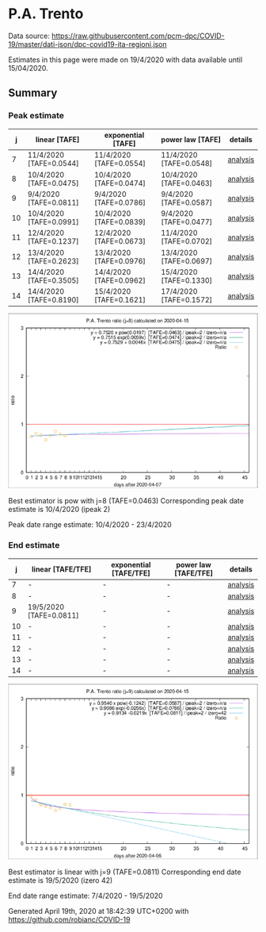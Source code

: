 # P.A. Trento


Data source: https://raw.githubusercontent.com/pcm-dpc/COVID-19/master/dati-json/dpc-covid19-ita-regioni.json

Estimates in this page were made on 19/4/2020 with data available until 15/04/2020.


## Summary 

### Peak estimate 
|j|linear [TAFE]|exponential [TAFE]|power law [TAFE]|details|
|---|----|-----------|---------|-------|
|7|11/4/2020 [TAFE=0.0544]|11/4/2020 [TAFE=0.0554]|11/4/2020 [TAFE=0.0548]|[analysis](COVID-19_p.a._trento_j7_2020-04-15.md)|
|8|10/4/2020 [TAFE=0.0475]|10/4/2020 [TAFE=0.0474]|10/4/2020 [TAFE=0.0463]|[analysis](COVID-19_p.a._trento_j8_2020-04-15.md)|
|9|9/4/2020 [TAFE=0.0811]|9/4/2020 [TAFE=0.0786]|9/4/2020 [TAFE=0.0587]|[analysis](COVID-19_p.a._trento_j9_2020-04-15.md)|
|10|10/4/2020 [TAFE=0.0991]|10/4/2020 [TAFE=0.0839]|9/4/2020 [TAFE=0.0477]|[analysis](COVID-19_p.a._trento_j10_2020-04-15.md)|
|11|12/4/2020 [TAFE=0.1237]|12/4/2020 [TAFE=0.0673]|11/4/2020 [TAFE=0.0702]|[analysis](COVID-19_p.a._trento_j11_2020-04-15.md)|
|12|13/4/2020 [TAFE=0.2623]|13/4/2020 [TAFE=0.0976]|13/4/2020 [TAFE=0.0697]|[analysis](COVID-19_p.a._trento_j12_2020-04-15.md)|
|13|14/4/2020 [TAFE=0.3505]|14/4/2020 [TAFE=0.0962]|15/4/2020 [TAFE=0.1330]|[analysis](COVID-19_p.a._trento_j13_2020-04-15.md)|
|14|14/4/2020 [TAFE=0.8190]|15/4/2020 [TAFE=0.1621]|17/4/2020 [TAFE=0.1572]|[analysis](COVID-19_p.a._trento_j14_2020-04-15.md)|

![best peak estimate](COVID-19_p.a._trento_j8_2020-04-15.png)

Best estimator is pow with j=8 (TAFE=0.0463)
Corresponding peak date estimate is 10/4/2020 (ipeak 2)


Peak date range estimate: 10/4/2020 - 23/4/2020

### End estimate 
|j|linear [TAFE/TFE]|exponential [TAFE/TFE]|power law [TAFE/TFE]|details|
|---|----|-----------|---------|-------|
|7|-|-|-|[analysis](COVID-19_p.a._trento_j7_2020-04-15.md)|
|8|-|-|-|[analysis](COVID-19_p.a._trento_j8_2020-04-15.md)|
|9|19/5/2020 [TAFE=0.0811]|-|-|[analysis](COVID-19_p.a._trento_j9_2020-04-15.md)|
|10|-|-|-|[analysis](COVID-19_p.a._trento_j10_2020-04-15.md)|
|11|-|-|-|[analysis](COVID-19_p.a._trento_j11_2020-04-15.md)|
|12|-|-|-|[analysis](COVID-19_p.a._trento_j12_2020-04-15.md)|
|13|-|-|-|[analysis](COVID-19_p.a._trento_j13_2020-04-15.md)|
|14|-|-|-|[analysis](COVID-19_p.a._trento_j14_2020-04-15.md)|

![best zero estimate](COVID-19_p.a._trento_j9_2020-04-15.png)

Best estimator is linear with j=9 (TAFE=0.0811)
Corresponding end date estimate is 19/5/2020 (izero 42)


End date range estimate: 7/4/2020 - 19/5/2020

Generated April 19th, 2020 at 18:42:39 UTC+0200 with https://github.com/robianc/COVID-19

